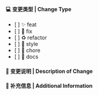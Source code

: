 #### 💻 变更类型 | Change Type

<!-- For change type, change [ ] to [x]. -->

- \[ ] ✨ feat
- \[ ] 🐛 fix
- \[ ] ♻️ refactor
- \[ ] 💄 style
- \[ ] 🔨 chore
- \[ ] 📝 docs

#### 🔀 变更说明 | Description of Change

<!-- Thank you for your Pull Request. Please provide a description above. -->

#### 📝 补充信息 | Additional Information

<!-- Add any other context about the Pull Request here. -->
